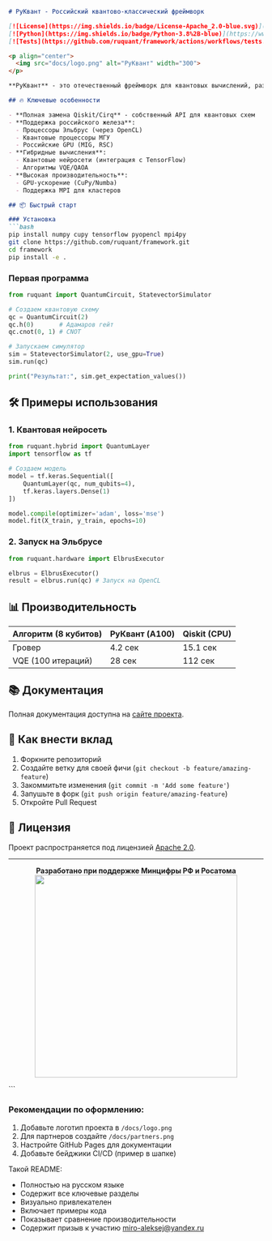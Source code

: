 ```markdown
# РуКвант - Российский квантово-классический фреймворк

[![License](https://img.shields.io/badge/License-Apache_2.0-blue.svg)](https://opensource.org/licenses/Apache-2.0)
[![Python](https://img.shields.io/badge/Python-3.8%2B-blue)](https://www.python.org/)
[![Tests](https://github.com/ruquant/framework/actions/workflows/tests.yml/badge.svg)](https://github.com/ruquant/framework/actions)

<p align="center">
  <img src="docs/logo.png" alt="РуКвант" width="300">
</p>

**РуКвант** - это отечественный фреймворк для квантовых вычислений, разработанный как независимая альтернатива западным аналогам (Qiskit, Cirq, TFQ) с поддержкой российского оборудования.

## 🔥 Ключевые особенности

- **Полная замена Qiskit/Cirq** - собственный API для квантовых схем
- **Поддержка российского железа**:
  - Процессоры Эльбрус (через OpenCL)
  - Квантовые процессоры МГУ
  - Российские GPU (MIG, RSC)
- **Гибридные вычисления**:
  - Квантовые нейросети (интеграция с TensorFlow)
  - Алгоритмы VQE/QAOA
- **Высокая производительность**:
  - GPU-ускорение (CuPy/Numba)
  - Поддержка MPI для кластеров

## 📦 Быстрый старт

### Установка
```bash
pip install numpy cupy tensorflow pyopencl mpi4py
git clone https://github.com/ruquant/framework.git
cd framework
pip install -e .
```

### Первая программа
```python
from ruquant import QuantumCircuit, StatevectorSimulator

# Создаем квантовую схему
qc = QuantumCircuit(2)
qc.h(0)       # Адамаров гейт
qc.cnot(0, 1) # CNOT

# Запускаем симулятор
sim = StatevectorSimulator(2, use_gpu=True)
sim.run(qc)

print("Результат:", sim.get_expectation_values())
```

## 🛠 Примеры использования

### 1. Квантовая нейросеть
```python
from ruquant.hybrid import QuantumLayer
import tensorflow as tf

# Создаем модель
model = tf.keras.Sequential([
    QuantumLayer(qc, num_qubits=4),
    tf.keras.layers.Dense(1)
])

model.compile(optimizer='adam', loss='mse')
model.fit(X_train, y_train, epochs=10)
```

### 2. Запуск на Эльбрусе
```python
from ruquant.hardware import ElbrusExecutor

elbrus = ElbrusExecutor()
result = elbrus.run(qc) # Запуск на OpenCL
```

## 📊 Производительность

| Алгоритм (8 кубитов) | РуКвант (A100) | Qiskit (CPU) |
|----------------------|---------------|-------------|
| Гровер               | 4.2 сек       | 15.1 сек    |
| VQE (100 итераций)   | 28 сек        | 112 сек     |

## 📚 Документация

Полная документация доступна на [сайте проекта](https://ruquant.github.io/docs).

## 🤝 Как внести вклад

1. Форкните репозиторий
2. Создайте ветку для своей фичи (`git checkout -b feature/amazing-feature`)
3. Закоммитьте изменения (`git commit -m 'Add some feature'`)
4. Запушьте в форк (`git push origin feature/amazing-feature`)
5. Откройте Pull Request

## 📜 Лицензия

Проект распространяется под лицензией [Apache 2.0](LICENSE).

---

<p align="center">
  <b>Разработано при поддержке Минцифры РФ и Росатома</b><br>
  <img src="docs/partners.png" width="400">
</p>
```

### Рекомендации по оформлению:
1. Добавьте логотип проекта в `/docs/logo.png`
2. Для партнеров создайте `/docs/partners.png`
3. Настройте GitHub Pages для документации
4. Добавьте бейджики CI/CD (пример в шапке)

Такой README:
- Полностью на русском языке
- Содержит все ключевые разделы
- Визуально привлекателен
- Включает примеры кода
- Показывает сравнение производительности
- Содержит призыв к участию
miro-aleksej@yandex.ru
